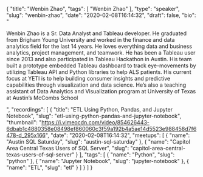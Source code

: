 {
  "title": "Wenbin Zhao",
  "tags": [
    "Wenbin Zhao"
  ],
  "type": "speaker",
  "slug": "wenbin-zhao",
  "date": "2020-02-08T16:14:32",
  "draft": false,
  "bio": "<p>Wenbin Zhao is a Sr. Data Analyst and Tableau developer. He graduated from Brigham Young University and worked in the finance and data analytics field for the last 14 years. He loves everything data and business analytics, project management, and teamwork. He has been a Tableau user since 2013 and also participated in Tableau Hackathon in Austin. His team built a prototype embedded Tableau dashboard to track eye-movements by utilizing Tableau API and Python libraries to help ALS patients. His current focus at YETI is to help building consumer insights and predictive capabilities through visualization and data science. He’s also a teaching assistant of Data Analytics and Visualization program at University of Texas at Austin’s McCombs School</p>",
  "recordings": [
    {
      "title": "ETL Using Python, Pandas, and Jupyter Notebook",
      "slug": "etl-using-python-pandas-and-jupyter-notebook",
      "thumbnail": "https://i.vimeocdn.com/video/854626443-6dbab1c4880358e08498ef860060c3f59a192b4a5ae14d5523e988458d7f6478-d_295x166",
      "date": "2020-02-08T16:14:32",
      "meetups": [
        {
          "name": "Austin SQL Saturday",
          "slug": "austin-sql-saturday"
        },
        {
          "name": "Capitol Area Central Texas Users of SQL Server",
          "slug": "capitol-area-central-texas-users-of-sql-server"
        }
      ],
      "tags": [
        {
          "name": "Python",
          "slug": "python"
        },
        {
          "name": "Jupyter Notebook",
          "slug": "jupyter-notebook"
        },
        {
          "name": "ETL",
          "slug": "etl"
        }
      ]
    }
  ]
}